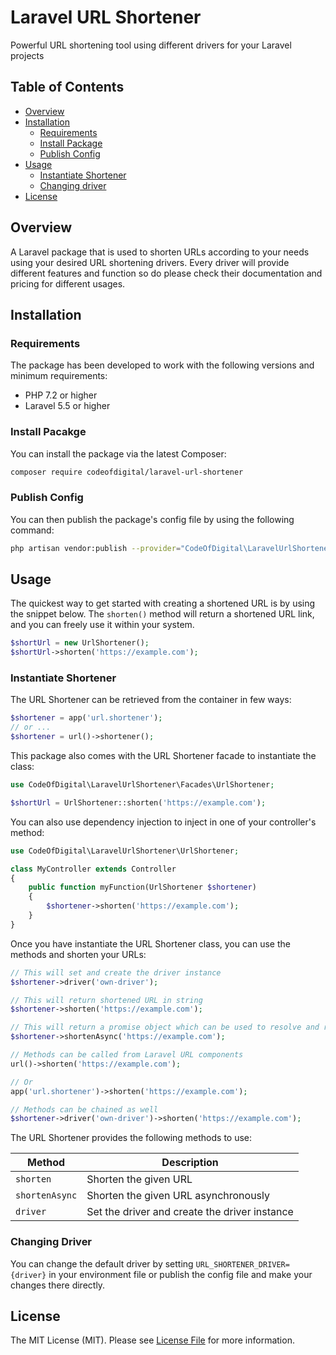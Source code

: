 # Laravel URL Shortener
Powerful URL shortening tool using different drivers for your Laravel projects

## Table of Contents

- [Overview](#overview)
- [Installation](#installation)
    - [Requirements](#requirements)
    - [Install Package](#install-package)
    - [Publish Config](#publish-config)
- [Usage](#usage)
    - [Instantiate Shortener](#instantiate-shortener)
    - [Changing driver](#changing-driver)
- [License](#license)

## Overview

A Laravel package that is used to shorten URLs according to your needs using your desired URL shortening drivers.
Every driver will provide different features and function so do please check their documentation
and pricing for different usages.

## Installation

### Requirements
The package has been developed to work with the following versions and minimum requirements:

- PHP 7.2 or higher
- Laravel 5.5 or higher

### Install Pacakge
You can install the package via the latest Composer:

```bash
composer require codeofdigital/laravel-url-shortener
```

### Publish Config
You can then publish the package's config file by using the following command:

```bash
php artisan vendor:publish --provider="CodeOfDigital\LaravelUrlShortener\UrlShortenerServiceProvider"
```


## Usage
The quickest way to get started with creating a shortened URL is by using the snippet below.
The ``` shorten() ``` method will return a shortened URL link, and you can freely use it within your system.
```php
$shortUrl = new UrlShortener();
$shortUrl->shorten('https://example.com');
```

### Instantiate Shortener
The URL Shortener can be retrieved from the container in few ways:
```php
$shortener = app('url.shortener');
// or ...
$shortener = url()->shortener();
```

This package also comes with the URL Shortener facade to instantiate the class:
```php
use CodeOfDigital\LaravelUrlShortener\Facades\UrlShortener;

$shortUrl = UrlShortener::shorten('https://example.com');
```

You can also use dependency injection to inject in one of your controller's method:
```php
use CodeOfDigital\LaravelUrlShortener\UrlShortener;

class MyController extends Controller
{
    public function myFunction(UrlShortener $shortener)
    {
        $shortener->shorten('https://example.com');
    }
}
```

Once you have instantiate the URL Shortener class, you can use the methods and shorten your URLs:
```php
// This will set and create the driver instance
$shortener->driver('own-driver');

// This will return shortened URL in string
$shortener->shorten('https://example.com');

// This will return a promise object which can be used to resolve and retrieve shortened URL later on
$shortener->shortenAsync('https://example.com');

// Methods can be called from Laravel URL components
url()->shorten('https://example.com');

// Or
app('url.shortener')->shorten('https://example.com');

// Methods can be chained as well
$shortener->driver('own-driver')->shorten('https://example.com');
```

The URL Shortener provides the following methods to use:

Method          | Description
----------------|---------------------------------
`shorten`       | Shorten the given URL
`shortenAsync`  | Shorten the given URL asynchronously
`driver`        | Set the driver and create the driver instance

### Changing Driver
You can change the default driver by setting `URL_SHORTENER_DRIVER={driver}` in your environment file
or publish the config file and make your changes there directly.

## License
The MIT License (MIT). Please see [License File](LICENSE.md) for more information.
